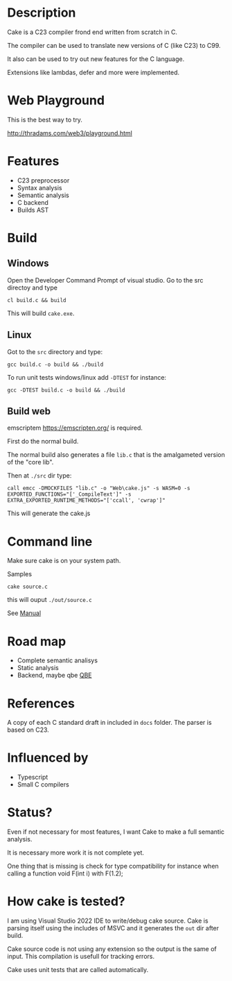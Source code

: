 # Description

Cake is a C23 compiler frond end written from scratch in C.

The compiler can be used to translate new versions of C (like C23)
to C99.

It also can be used to try out new features for the C language. 

Extensions like lambdas, defer and more were implemented.

# Web Playground

This is the best way to try.

http://thradams.com/web3/playground.html


# Features

* C23 preprocessor
* Syntax analysis
* Semantic analysis
* C backend
* Builds AST 

# Build

## Windows
Open the Developer Command Prompt of visual studio. Go to the src directoy and type

```
cl build.c && build
```

This will build `cake.exe`.



## Linux
Got to the `src` directory and type:

```
gcc build.c -o build && ./build
```

To run unit tests windows/linux add `-DTEST` for instance:

```
gcc -DTEST build.c -o build && ./build
```

## Build web
emscriptem https://emscripten.org/  is required. 

First do the normal build. 

The normal build also generates a file `lib.c` that is the amalgameted  version of the "core lib".

Then at `./src` dir type:

```
call emcc -DMOCKFILES "lib.c" -o "Web\cake.js" -s WASM=0 -s EXPORTED_FUNCTIONS="['_CompileText']" -s EXTRA_EXPORTED_RUNTIME_METHODS="['ccall', 'cwrap']"
```

This will generate the cake.js



# Command line

Make sure cake is on your system path.

Samples

```
cake source.c
```
this will ouput `./out/source.c`

See [Manual](manual.html)



# Road map

* Complete semantic analisys
* Static analysis
* Backend, maybe qbe [QBE](https://c9x.me/compile/)
  
 
# References

 A copy of each C standard draft in included in `docs` folder. The parser is based on C23.
 
# Influenced by

* Typescript
* Small C compilers

# Status?
Even if not necessary for most features, I want Cake to make a full semantic analysis.

It is necessary more work it is not complete yet.

One thing that is missing is check for type compatibility  for instance when
calling a function void F(int i) with F(1.2);


# How cake is tested?

I am using Visual Studio 2022 IDE to write/debug cake source. Cake is parsing itself using
the includes of MSVC and it generates the `out` dir after build.

Cake source code is not using any extension so the output is the same of input. 
This compilation is usefull for tracking errors.

Cake uses unit tests that are called automatically.




 
 
  
 



